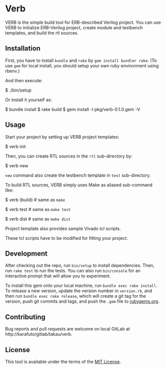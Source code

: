 # Verb

VERB is the simple build tool for ERB-described Verilog project.
You can use VERB to initialize ERB-Verilog project,
create module and testbench templates, and build the rtl sources.

## Installation

First, you have to install `bundle` and `rake` by `gem install bundler rake`.
(To use `gem` for local install,
you should setup your own ruby environment using rbenv.)

And then execute:

  $ ./bin/setup

Or install it yourself as:

  $ bundle install
  $ rake build
  $ gem install -l pkg/verb-0.1.0.gem -V

## Usage

Start your project by setting up VERB project templates:

  $ verb init <project name>

Then, you can create RTL sources in the `rtl` sub-directory by:

  $ verb new <module name>

`new` command also create the testbench template in `test` sub-directory.

To build RTL sources, VERB simply uses Make as aliased sub-command like:

  $ verb (build)  # same as `make`

  $ verb test     # same as `make test`

  $ verb dist     # same as `make dist`



Project template also provides sample Vivado tcl scripts.

These tcl scripts have to be modified for fitting your project.

## Development

After checking out the repo, run `bin/setup` to install dependencies.
Then, run `rake test` to run the tests.
You can also run `bin/console` for an interactive prompt
that will allow you to experiment.

To install this gem onto your local machine, run `bundle exec rake install`.
To release a new version, update the version number in `version.rb`,
and then run `bundle exec rake release`,
which will create a git tag for the version,
push git commits and tags, and push the `.gem` file to
[rubygems.org](https://rubygems.org).

## Contributing

Bug reports and pull requests are welcome on
local GitLab at http://karafuto/gitlab/takau/verb.

## License

This tool is available under the terms of
the [MIT License](http://opensource.org/licenses/MIT).

